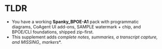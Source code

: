 # TLDR

- You have a working **Spanky_BPOE-A1** pack with programmatic diagrams, CoAgent UI add-ons,
  SAMPLE watermark + chip, and BPOE/CLI foundations, shipped zip-first.
- This supplement adds **complete notes, summaries, a transcript capture, and MISSING_* markers**.
